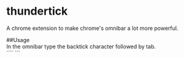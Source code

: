 # thundertick   
   
A chrome extension to make chrome's omnibar a lot more powerful.   
   
##Usage   
In the omnibar type the backtick character followed by tab.   
 ```` <tab> ```   

